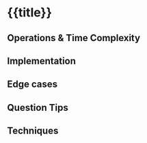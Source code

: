 # {{title}}

## Operations & Time Complexity

## Implementation

## Edge cases

## Question Tips

## Techniques

